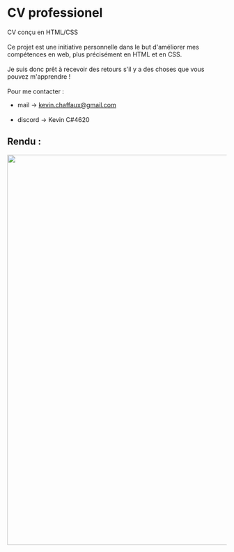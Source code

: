 # CV professionel 
CV conçu en HTML/CSS <br><br>
Ce projet est une initiative personnelle dans le but d'améliorer mes compétences en web, plus précisément en HTML et en CSS.<br><br>
Je suis donc prêt à recevoir des retours s'il y a des choses que vous pouvez m'apprendre !<br><br>
Pour me contacter : <br>
- mail -> kevin.chaffaux@gmail.com<br><br>
- discord ->  Kevin C#4620

## Rendu :
<p align="center">
  <img style="width:689px ; height:896px" src="https://user-images.githubusercontent.com/103142957/213944558-4be37259-dd7e-4eaf-a157-e54787b6019b.PNG" />
</p>

